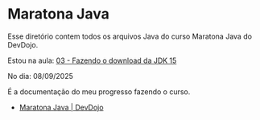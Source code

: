 # Maratona Java

Esse diretório contem todos os arquivos Java do curso Maratona Java do DevDojo.

Estou na aula: [03 - Fazendo o download da JDK 15](https://youtu.be/Tsyeybeh968?si=QkwCldurpgGPw8UE)

No dia: 08/09/2025

É a documentação do meu progresso fazendo o curso.

- [Maratona Java | DevDojo](https://www.youtube.com/playlist?list=PL62G310vn6nFIsOCC0H-C2infYgwm8SWW)
